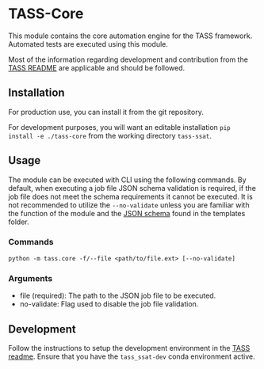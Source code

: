# TASS-Core

This module contains the core automation engine for the TASS framework.
Automated tests are executed using this module.

Most of the information regarding development and contribution from the [TASS README](../README.md) are applicable and should be followed.

## Installation

For production use, you can install it from the git repository.

For development purposes, you will want an editable installation ```pip install -e ./tass-core``` from the working directory ```tass-ssat```.

## Usage

The module can be executed with CLI using the following commands. By default, when executing a job file
JSON schema validation is required, if the job file does not meet the schema requirements it cannot be executed.
It is not recommended to utilize the `--no-validate` unless you are familiar with the function of the module
and the [JSON schema](../templates/execution-template.json) found in the templates folder.

### Commands

`python -m tass.core -f/--file <path/to/file.ext> [--no-validate]`

### Arguments

- file (required): The path to the JSON job file to be executed. 
- no-validate: Flag used to disable the job file validation.

## Development

Follow the instructions to setup the development environment in the [TASS readme](../README.md). Ensure that you
have the `tass_ssat-dev` conda environment active.